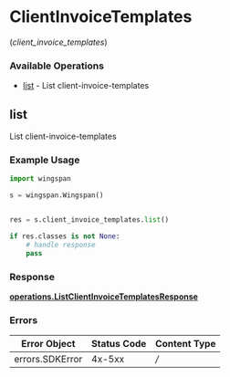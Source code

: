 # ClientInvoiceTemplates
(*client_invoice_templates*)

### Available Operations

* [list](#list) - List client-invoice-templates

## list

List client-invoice-templates

### Example Usage

```python
import wingspan

s = wingspan.Wingspan()


res = s.client_invoice_templates.list()

if res.classes is not None:
    # handle response
    pass

```


### Response

**[operations.ListClientInvoiceTemplatesResponse](../../models/operations/listclientinvoicetemplatesresponse.md)**
### Errors

| Error Object    | Status Code     | Content Type    |
| --------------- | --------------- | --------------- |
| errors.SDKError | 4x-5xx          | */*             |
